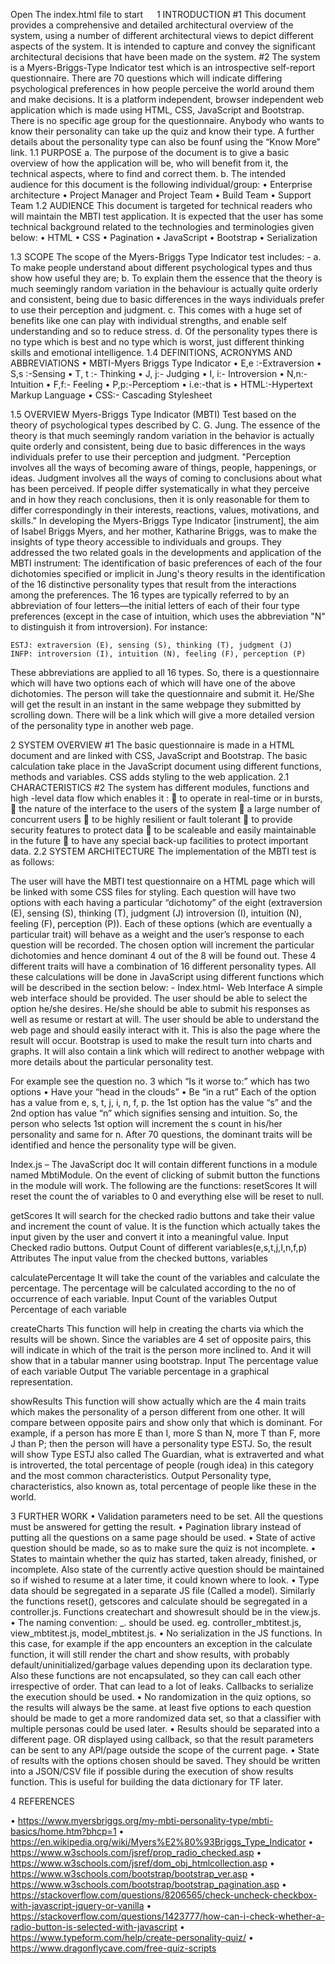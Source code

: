 Open The index.html file to start
 
1	INTRODUCTION
#1	This document provides a comprehensive and detailed architectural overview of the system, using a number of different architectural views to depict different aspects of the system. It is intended to capture and convey the significant architectural decisions that have been made on the system.
#2	The system is a Myers-Briggs-Type Indicator test which is an introspective self-report questionnaire. There are 70 questions which will indicate differing psychological preferences in how people perceive the world around them and make decisions. It is a platform independent, browser independent web application which is made using HTML, CSS, JavaScript and Bootstrap. There is no specific age group for the questionnaire. Anybody who wants to know their personality can take up the quiz and know their type. A further details about the personality type can also be founf using the “Know More” link. 
1.1	PURPOSE
a.	The purpose of the document is to give a basic overview of how the application will be, who will benefit from it, the technical aspects, where to find and correct them.
b.	The intended audience for this document is the following individual/group:
•	Enterprise architecture
•	Project Manager and Project Team
•	Build Team
•	Support Team
1.2	AUDIENCE
This document is targeted for technical readers who will maintain the MBTI test application. It is expected that the user has some technical background related to the technologies and terminologies given below:
•	HTML
•	CSS
•	Pagination
•	JavaScript
•	Bootstrap
•	Serialization

1.3	SCOPE
The scope of the Myers-Briggs Type Indicator test includes: -
a.	To make people understand about different psychological types and thus show how useful they are;
b.	To explain them the essence that the theory is much seemingly random variation in the behaviour is actually quite orderly and consistent, being due to basic differences in the ways individuals prefer to use their perception and judgment. 
c.	This comes with a huge set of benefits like one can play with individual strengths, and enable self understanding and so to reduce stress.
d.	Of the personality types there is no type which is best and no type which is worst, just different thinking skills and emotional intelligence.
1.4	DEFINITIONS, ACRONYMS AND ABBREVIATIONS
•	MBTI-Myers Briggs Type Indicator
•	E,e :-Extraversion
•	S,s :-Sensing
•	T, t :- Thinking 
•	J, j:- Judging
•	I, i:- Introversion
•	N,n:- Intuition
•	F,f:- Feeling
•	P,p:-Perceptiom
•	i.e:-that is
•	HTML:-Hypertext Markup Language
•	CSS:- Cascading Stylesheet

1.5	OVERVIEW
Myers-Briggs Type Indicator (MBTI) Test based on the theory of psychological types described by C. G. Jung. The essence of the theory is that much seemingly random variation in the behavior is actually quite orderly and consistent, being due to basic differences in the ways individuals prefer to use their perception and judgment.
"Perception involves all the ways of becoming aware of things, people, happenings, or ideas. Judgment involves all the ways of coming to conclusions about what has been perceived. If people differ systematically in what they perceive and in how they reach conclusions, then it is only reasonable for them to differ correspondingly in their interests, reactions, values, motivations, and skills."
In developing the Myers-Briggs Type Indicator [instrument], the aim of Isabel Briggs Myers, and her mother, Katharine Briggs, was to make the insights of type theory accessible to individuals and groups. They addressed the two related goals in the developments and application of the MBTI instrument:
The identification of basic preferences of each of the four dichotomies specified or implicit in Jung's theory results in the identification of the 16 distinctive personality types that result from the interactions among the preferences.
The 16 types are typically referred to by an abbreviation of four letters—the initial letters of each of their four type preferences (except in the case of intuition, which uses the abbreviation "N" to distinguish it from introversion). For instance:

    ESTJ: extraversion (E), sensing (S), thinking (T), judgment (J)
    INFP: introversion (I), intuition (N), feeling (F), perception (P)
These abbreviations are applied to all 16 types.
So, there is a questionnaire which will have two options each of which will have one of  the above dichotomies. The person will take the questionnaire and submit it. He/She will get the result  in an instant in the same webpage they submitted by scrolling down. There will be a link which will give a more detailed version of the personality type in another web page.
 
2	SYSTEM OVERVIEW
#1	The basic questionnaire is made in a HTML document and are linked with CSS, JavaScript and Bootstrap. The basic calculation take place in the JavaScript document using different functions, methods and variables. CSS adds styling to the web application.
2.1	CHARACTERISTICS
#2	The system has different modules, functions and high -level data flow which enables it :
	to operate in real-time or in bursts,
	the nature of the interface to the users of the system
	a large number of concurrent users
	to be highly resilient or fault tolerant
	to provide security features to protect data
	to be scaleable and easily maintainable in the future
	to have any special back-up facilities to protect important data.
2.2	SYSTEM ARCHITECTURE
The implementation of the MBTI test is as follows:
 

 

The user will have the MBTI test questionnaire on a HTML page which will be linked with some CSS files for styling. Each question will have two options with each having a particular “dichotomy” of the eight (extraversion (E), sensing (S), thinking (T), judgment (J) introversion (I), intuition (N), feeling (F), perception (P)).
Each of these options (which are eventually a particular trait) will behave as a weight and the user’s response to each question will be recorded. The chosen option will increment the particular dichotomies and hence dominant 4 out of the 8 will be found out. These 4 different traits will have a combination of 16 different personality types.
All these calculations will be done in JavaScript using different functions which will be described in the section below: -
Index.html- Web Interface
A simple web interface should be provided.  The user should be able to select the option he/she desires. He/she should be able to submit his responses as well as resume or restart at will. The user should be able to understand the web page and should easily interact with it.
This is also the page where the result will occur. Bootstrap is used to make the result turn into charts and graphs. It will also contain a link which will redirect to another webpage with more details about the particular personality test. 
 

 
For example see the question no. 3 which “Is it worse to:” which has two options 
•	Have your “head in the clouds”
•	Be “in a rut”
Each of the option has a value from e, s, t, j, i, n, f, p. the 1st option has the value “s” and the 2nd option has value “n” which signifies sensing and intuition.
So, the person who selects 1st option will increment the s count in his/her personality and same for n.
After 70 questions, the dominant traits will be identified and hence the personality type will be given. 


Index.js – The JavaScript doc
It will contain different functions in a module named MbtiModule. On the event of clicking of submit button the functions in the module will work.
The following are the functions:
resetScores
It will reset the count the of variables to 0 and everything else will be reset to null.

getScores
It will search for the checked radio buttons and take their value and increment the count of value. It is the function which actually takes the input given by the user and convert it into a meaningful value.
Input
Checked radio buttons.
Output
Count of different variables(e,s,t,j,I,n,f,p)
Attributes
The input value from the checked buttons, variables

calculatePercentage
It will take the count of the variables and calculate the percentage. The percentage will be calculated according to the no of occurrence of each variable.
Input
Count of the variables
Output
Percentage of each variable

createCharts
This function will help in creating the charts via which the results will be shown. Since the variables are 4 set of opposite pairs, this will indicate in which of the trait is the person more inclined to. And it will show that in a tabular manner using bootstrap.
Input
The percentage value of each variable
Output
The variable percentage in a graphical representation.


showResults
This function will show actually which are the 4 main traits which makes the personality of a person different from one other. It will compare between opposite pairs and show only that which is dominant. 
For example, if a person has more E than I, more S than N, more T than F, more J than P; then the person will have a personality type ESTJ. So, the result will show Type ESTJ also called The Guardian, what is extraverted and what is introverted, the total percentage of people (rough idea) in this category and the most common characteristics.
Output
Personality type, characteristics, also known as, total percentage of people like these in the world.
 
3	FURTHER WORK
•	Validation parameters need to be set. All the questions must be answered for getting the result.
•	Pagination library instead of putting all the questions on a same page should be used.
•	State of active question should be made, so as to make sure the quiz is not incomplete.
•	States to maintain whether the quiz has started, taken already, finished, or incomplete. Also state of the currently active question should be maintained so if wished to resume at a later time, it could known where to look.
•	Type data should be segregated in a separate JS file (Called a model). Similarly the functions reset(), getscores and calculate should be segregated in a controller.js. Functions createchart and showresult should be in the view.js.
•	The naming convention: <mvctype>_<modulename>.<extn> should be used. eg. controller_mbtitest.js, view_mbtitest.js, model_mbtitest.js.
•	No serialization in the JS functions. In this case, for example if the app encounters an exception in the calculate function, it will still render the chart and show results, with probably default/uninitialized/garbage values depending upon its declaration type. Also these functions are not encapsulated, so they can call each other irrespective of order. That can lead to a lot of leaks. Callbacks to serialize the execution should be used. 
•	No randomization in the quiz options, so the results will always be the same. at least five options to each question should be made to get a more randomized data set, so that a classifier with multiple personas could be used later.
•	Results should be separated into a different page. OR displayed using callback, so that the result parameters can be sent to any API/page outside the scope of the current page.
•	State of results with the options chosen should be saved. They should be written into a JSON/CSV file if possible during the execution of show results function.  This is useful for building the data dictionary for TF later.  

4	REFERENCES

•	https://www.myersbriggs.org/my-mbti-personality-type/mbti-basics/home.htm?bhcp=1
•	https://en.wikipedia.org/wiki/Myers%E2%80%93Briggs_Type_Indicator
•	https://www.w3schools.com/jsref/prop_radio_checked.asp
•	https://www.w3schools.com/jsref/dom_obj_htmlcollection.asp
•	https://www.w3schools.com/bootstrap/bootstrap_ver.asp
•	https://www.w3schools.com/bootstrap/bootstrap_pagination.asp
•	https://stackoverflow.com/questions/8206565/check-uncheck-checkbox-with-javascript-jquery-or-vanilla
•	https://stackoverflow.com/questions/1423777/how-can-i-check-whether-a-radio-button-is-selected-with-javascript
•	https://www.typeform.com/help/create-personality-quiz/
•	https://www.dragonflycave.com/free-quiz-scripts




